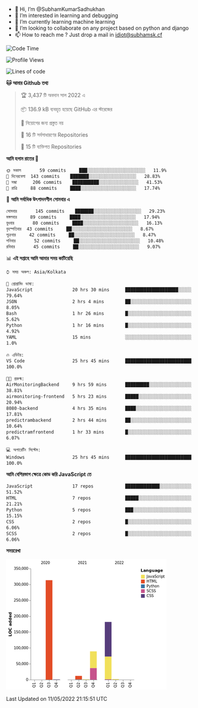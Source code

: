 - 👋 Hi, I’m @SubhamKumarSadhukhan
- 👀 I’m interested in learning and debugging
- 🌱 I’m currently learning machine learning
- 💞️ I’m looking to collaborate on any project based on python and django
- 📫 How to reach me ?
      Just drop a mail in idiot@subhamsk.cf

<!---
SubhamKumarSadhukhan/SubhamKumarSadhukhan is a ✨ special ✨ repository because its `README.md` (this file) appears on your GitHub profile.
You can click the Preview link to take a look at your changes.
--->


<!--START_SECTION:waka-->
![Code Time](http://img.shields.io/badge/Code%20Time-491%20hrs%2055%20mins-blue)

![Profile Views](http://img.shields.io/badge/%E0%A6%AA%E0%A7%8D%E0%A6%B0%E0%A7%8B%E0%A6%AB%E0%A6%BE%E0%A6%87%E0%A6%B2%20%E0%A6%A6%E0%A6%B0%E0%A7%8D%E0%A6%B6%E0%A6%A8-0-blue)

![Lines of code](https://img.shields.io/badge/%E0%A6%B9%E0%A7%8D%E0%A6%AF%E0%A6%BE%E0%A6%B2%E0%A7%8B%20%E0%A6%93%E0%A6%AF%E0%A6%BC%E0%A6%BE%E0%A6%B0%E0%A7%8D%E0%A6%B2%E0%A7%8D%E0%A6%A1%20%E0%A6%A5%E0%A7%87%E0%A6%95%E0%A7%87%20%E0%A6%86%E0%A6%AE%E0%A6%BF%20%E0%A6%B2%E0%A6%BF%E0%A6%96%E0%A7%87%E0%A6%9B%E0%A6%BF-600%20Thousand%20%E0%A6%95%E0%A7%8B%E0%A6%A1%E0%A7%87%E0%A6%B0%20%E0%A6%B2%E0%A6%BE%E0%A6%87%E0%A6%A8-blue)

**🐱 আমার Github তথ্য** 

> 🏆 3,437 টি অবদান সাল 2022 এ
 > 
> 📦 136.9 kB ব্যবহৃত হয়েছে GitHub এর স্টরেজের 
 > 
> 🚫 নিয়োগের জন্য প্রস্তুত নয়
 > 
> 📜 16 টি সর্বসাধারণের Repositories 
 > 
> 🔑 15 টি ব্যক্তিগত Repositories  
 > 
**আমি হলাম রাতের 🦉** 

```text
🌞 সকাল       59 commits     ███░░░░░░░░░░░░░░░░░░░░░░   11.9% 
🌆 দিনেরবেলা  143 commits    ███████░░░░░░░░░░░░░░░░░░   28.83% 
🌃 সন্ধা      206 commits    ██████████░░░░░░░░░░░░░░░   41.53% 
🌙 রাত্রি     88 commits     ████░░░░░░░░░░░░░░░░░░░░░   17.74%

```
📅 **আমি সর্বাধিক উৎপাদনশীল সোমবার এ** 

```text
সোমবার       145 commits    ███████░░░░░░░░░░░░░░░░░░   29.23% 
মঙ্গলবার     89 commits     ████░░░░░░░░░░░░░░░░░░░░░   17.94% 
বুধবার       80 commits     ████░░░░░░░░░░░░░░░░░░░░░   16.13% 
বৃহস্পতিবার  43 commits     ██░░░░░░░░░░░░░░░░░░░░░░░   8.67% 
শুক্রবার     42 commits     ██░░░░░░░░░░░░░░░░░░░░░░░   8.47% 
শনিবার       52 commits     ██░░░░░░░░░░░░░░░░░░░░░░░   10.48% 
রবিবার       45 commits     ██░░░░░░░░░░░░░░░░░░░░░░░   9.07%

```


📊 **এই সপ্তাহে আমি আমার সময় কাটিয়েছি** 

```text
⌚︎ সময় অঞ্চল: Asia/Kolkata

💬 প্রোগ্রামিং ভাষা: 
JavaScript               20 hrs 30 mins      ████████████████████░░░░░   79.64% 
JSON                     2 hrs 4 mins        ██░░░░░░░░░░░░░░░░░░░░░░░   8.05% 
Bash                     1 hr 26 mins        █░░░░░░░░░░░░░░░░░░░░░░░░   5.62% 
Python                   1 hr 16 mins        █░░░░░░░░░░░░░░░░░░░░░░░░   4.92% 
YAML                     15 mins             ░░░░░░░░░░░░░░░░░░░░░░░░░   1.0%

🔥 এডিটর: 
VS Code                  25 hrs 45 mins      █████████████████████████   100.0%

🐱‍💻 প্রকল্ম: 
AirMonitoringBackend     9 hrs 59 mins       █████████░░░░░░░░░░░░░░░░   38.81% 
airmonitoring-frontend   5 hrs 23 mins       █████░░░░░░░░░░░░░░░░░░░░   20.94% 
8080-backend             4 hrs 35 mins       ████░░░░░░░░░░░░░░░░░░░░░   17.81% 
predictrambackend        2 hrs 44 mins       ██░░░░░░░░░░░░░░░░░░░░░░░   10.64% 
predictramfrontend       1 hr 33 mins        █░░░░░░░░░░░░░░░░░░░░░░░░   6.07%

💻 অপারেটিং সিস্টেম: 
Windows                  25 hrs 45 mins      █████████████████████████   100.0%

```

**আমি বেশিরভাগ ক্ষেত্রে কোড করি JavaScript তে** 

```text
JavaScript               17 repos            █████████████░░░░░░░░░░░░   51.52% 
HTML                     7 repos             █████░░░░░░░░░░░░░░░░░░░░   21.21% 
Python                   5 repos             ███░░░░░░░░░░░░░░░░░░░░░░   15.15% 
CSS                      2 repos             █░░░░░░░░░░░░░░░░░░░░░░░░   6.06% 
SCSS                     2 repos             █░░░░░░░░░░░░░░░░░░░░░░░░   6.06%

```


**সময়রেখা**

![Chart not found](https://raw.githubusercontent.com/SubhamKumarSadhukhan/SubhamKumarSadhukhan/main/charts/bar_graph.png) 


 Last Updated on 11/05/2022 21:15:51 UTC
<!--END_SECTION:waka-->
